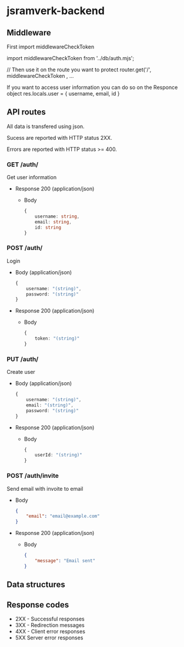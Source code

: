 # jsramverk-backend

## Middleware
First import middlewareCheckToken

import middlewareCheckToken from '../db/auth.mjs';

// Then use it on the route you want to protect
router.get('/', middlewareCheckToken , ...

If you want to access user information you can do so on the Responce object
res.locals.user = {
    username,
    email,
    id
}

## API routes

All data is transfered using json.

Sucess are reported with HTTP status 2XX.

Errors are reported with HTTP status >= 400.

### GET /auth/
Get user information

+ Response 200 (application/json)

    + Body

        ```ts
        {
            username: string,
            email: string,
            id: string
        }
        ```

### POST /auth/
Login

+ Body (application/json)

    ```ts
    {
        username: "(string)",
        password: "(string)"
    }
    ```

+ Response 200 (application/json)

    + Body

        ```ts
        {
            token: "(string)"
        }
        ```

### PUT /auth/
Create user

+ Body (application/json)

    ```ts
    {
        username: "(string)",
        email: "(string)",
        password: "(string)"
    }
    ```

+ Response 200 (application/json)

    + Body

        ```ts
        {
            userId: "(string)"
        }
        ```

### POST /auth/invite
Send email with invoite to email

+ Body
    ```json
    {
        "email": "email@example.com"
    }
    ```

+ Response 200 (application/json)

    + Body

        ```json
        {
            "message": "Email sent"
        }
        ```

## Data structures


## Response codes
- 2XX - Successful responses
- 3XX - Redirection messages
- 4XX - Client error responses
- 5XX Server error responses